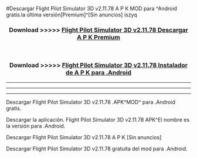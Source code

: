#Descargar Flight Pilot Simulator 3D v2.11.78 A P K MOD para ^Android gratis.la última versión[Premium]^[Sin anuncios] iszyq



<div align="center">
<h3>Download >>>>> <a href="https://es-web.web.app/?es= ${title}">Flight Pilot Simulator 3D v2.11.78 Descargar A P K Premium</a></h3><br>

<h3>Download >>>>> <a href="https://es-web.web.app/?es= ${title}">Flight Pilot Simulator 3D v2.11.78 Instalador de A P K para .Android</a></h3>
</div>


----------------------------------------------------------

----------------------------------------------------------

----------------------------------------------------------

Descargar Flight Pilot Simulator 3D v2.11.78 .APK^MOD^ para .Android gratis.

Descargar la aplicación. Flight Pilot Simulator 3D v2.11.78 APK^El nombre es la versión para .Android.

Descargar Flight Pilot Simulator 3D v2.11.78 A P K [Sin anuncios]

Descargar Flight Pilot Simulator 3D v2.11.78 gratuita del mod para .Android.